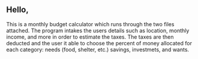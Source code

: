 ## Hello,
This is a monthly budget calculator which runs through the two files attached. The program intakes the users details such as location, monthly income, and more in order to estimate the taxes. The taxes are then deducted and the user it able to choose the percent of money allocated for each category: needs (food, shelter, etc.) savings, investmets, and wants. 
